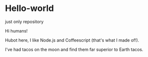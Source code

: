 # Hello-world
just only repository


Hi humans!

Hubot here, I like Node.js and Coffeescript (that's what I made of!).

I've had tacos on the moon and find them far superior to Earth tacos.

